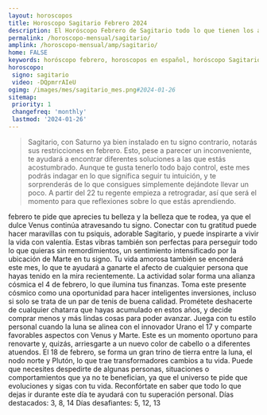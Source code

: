 ```yaml
---
layout: horoscopos
title: Horoscopo Sagitario Febrero 2024
description: El Horóscopo Febrero de Sagitario todo lo que tienen los astros preparados para este mes, amor, trabajo, familia. Todo sobre astrologia, tarot, predicciones. Horoscopo gratis en español, predicciones y astrología.
permalink: /horoscopo-mensual/sagitario/
amplink: /horoscopo-mensual/amp/sagitario/
home: FALSE
keywords: horóscopo febrero, horoscopos en español, horóscopo Sagitario febrero , horóscopo esperanza gracia, horoscop, horóscopos gratis, horoscopo Sagitario, Tarot, Astrologia, Zodíaco, Sagitario, horoscopo gratis, horoscopo del mes 
horoscopo:
 signo: sagitario
 video: -DQpmrrAIeU
ogimg: /images/mes/sagitario_mes.png#2024-01-26
sitemap:
 priority: 1
 changefreq: 'monthly'
 lastmod: '2024-01-26'
---
```



 > Sagitario, con Saturno ya bien instalado en tu signo contrario, notarás sus restricciones en febrero. Esto, pese a parecer un inconveniente, te ayudará a encontrar diferentes soluciones a las que estás acostumbrado. Aunque te gusta tenerlo todo bajo control, este mes podrás indagar en lo que significa seguir tu intuición, y te sorprenderás de lo que consigues simplemente dejándote llevar un poco. A partir del 22 tu regente empieza a retrogradar, así que será el momento para que reflexiones sobre lo que estás aprendiendo.



febrero te pide que aprecies tu belleza y la belleza que te rodea, ya que el dulce Venus continúa atravesando tu signo. Conectar con tu gratitud puede hacer maravillas con tu psiquis, adorable Sagitario, y puede inspirarte a vivir la vida con valentía. Estas vibras también son perfectas para perseguir todo lo que quieras sin remordimientos, un sentimiento intensificado por la ubicación de Marte en tu signo. Tu vida amorosa también se encenderá este mes, lo que te ayudará a ganarte el afecto de cualquier persona que hayas tenido en la mira recientemente.
La actividad solar forma una alianza cósmica el 4 de febrero, lo que ilumina tus finanzas. Toma este presente cósmico como una oportunidad para hacer inteligentes inversiones, incluso si solo se trata de un par de tenis de buena calidad. Prométete deshacerte de cualquier chatarra que hayas acumulado en estos años, y decide comprar menos y más lindas cosas para poder avanzar.
Juega con tu estilo personal cuando la luna se alinea con el innovador Urano el 17 y comparte favorables aspectos con Venus y Marte. Este es un momento oportuno para renovarte y, quizás, arriesgarte a un nuevo color de cabello o a diferentes atuendos.
El 18 de febrero, se forma un gran trino de tierra entre la luna, el nodo norte y Plutón, lo que trae transformadores cambios a tu vida. Puede que necesites despedirte de algunas personas, situaciones o comportamientos que ya no te benefician, ya que el universo te pide que evoluciones y sigas con tu vida. Reconfórtate en saber que todo lo que dejas ir durante este día te ayudará con tu superación personal.
Días destacados: 3, 8, 14
Días desafiantes: 5, 12, 13